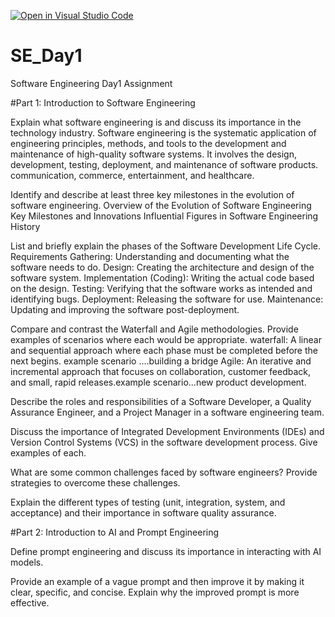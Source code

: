 [![Open in Visual Studio Code](https://classroom.github.com/assets/open-in-vscode-2e0aaae1b6195c2367325f4f02e2d04e9abb55f0b24a779b69b11b9e10269abc.svg)](https://classroom.github.com/online_ide?assignment_repo_id=18302754&assignment_repo_type=AssignmentRepo)
# SE_Day1
Software Engineering Day1 Assignment

#Part 1: Introduction to Software Engineering

Explain what software engineering is and discuss its importance in the technology industry.
Software engineering is the systematic application of engineering principles, methods, and tools to the development and maintenance of high-quality software systems. It involves the design, development, testing, deployment, and maintenance of software products.
communication, commerce, entertainment, and healthcare.


Identify and describe at least three key milestones in the evolution of software engineering.
Overview of the Evolution of Software Engineering
Key Milestones and Innovations
Influential Figures in Software Engineering History

List and briefly explain the phases of the Software Development Life Cycle.
Requirements Gathering: Understanding and documenting what the software needs to do.
Design: Creating the architecture and design of the software system.
Implementation (Coding): Writing the actual code based on the design.
Testing: Verifying that the software works as intended and identifying bugs.
Deployment: Releasing the software for use.
Maintenance: Updating and improving the software post-deployment.

Compare and contrast the Waterfall and Agile methodologies. Provide examples of scenarios where each would be appropriate.
waterfall: A linear and sequential approach where each phase must be completed before the next begins. example scenario ....building a bridge
Agile: An iterative and incremental approach that focuses on collaboration, customer feedback, and small, rapid releases.example scenario...new product development.

Describe the roles and responsibilities of a Software Developer, a Quality Assurance Engineer, and a Project Manager in a software engineering team.


Discuss the importance of Integrated Development Environments (IDEs) and Version Control Systems (VCS) in the software development process. Give examples of each.


What are some common challenges faced by software engineers? Provide strategies to overcome these challenges.


Explain the different types of testing (unit, integration, system, and acceptance) and their importance in software quality assurance.


#Part 2: Introduction to AI and Prompt Engineering


Define prompt engineering and discuss its importance in interacting with AI models.


Provide an example of a vague prompt and then improve it by making it clear, specific, and concise. Explain why the improved prompt is more effective.
